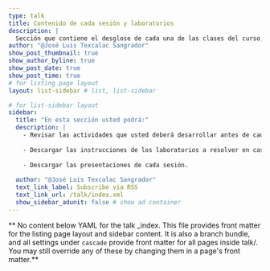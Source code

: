 ```yaml
---
type: talk
title: Contenido de cada sesión y laboratorios
description: |
  Sección que contiene el desglose de cada una de las clases del curso, laboratorios y diapositivas.
author: "@José Luis Texcalac Sangrador"
show_post_thumbnail: true
show_author_byline: true
show_post_date: true
show_post_time: true
# for listing page layout
layout: list-sidebar # list, list-sidebar

# for list-sidebar layout
sidebar: 
  title: "En esta sección usted podrá:"
  description: |
    - Revisar las actividades que usted deberá desarrollar antes de cada sesión.
    
    - Descargar las instrucciones de los laboratorios a resolver en casa.
    
    - Descargar las presentaciones de cada sesión.
    
  author: "@José Luis Texcalac Sangrador"
  text_link_label: Subscribe via RSS
  text_link_url: /talk/index.xml
  show_sidebar_adunit: false # show ad container
---
```


** No content below YAML for the talk _index. This file provides front matter for the listing page layout and sidebar content. It is also a branch bundle, and all settings under `cascade` provide front matter for all pages inside talk/. You may still override any of these by changing them in a page's front matter.**
